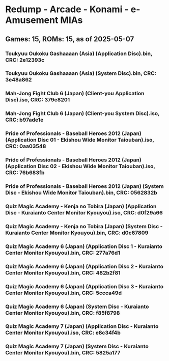 # Redump - Arcade - Konami - e-Amusement MIAs
## Games: 15, ROMs: 15, as of 2025-05-07

### Toukyuu Oukoku Gashaaaan (Asia) (Application Disc).bin, CRC: 2e12393c
### Toukyuu Oukoku Gashaaaan (Asia) (System Disc).bin, CRC: 3e48a862
### Mah-Jong Fight Club 6 (Japan) (Client-you Application Disc).iso, CRC: 379e8201
### Mah-Jong Fight Club 6 (Japan) (Client-you System Disc).iso, CRC: b97ade1e
### Pride of Professionals - Baseball Heroes 2012 (Japan) (Application Disc 01 - Ekishou Wide Monitor Taiouban).iso, CRC: 0aa03548
### Pride of Professionals - Baseball Heroes 2012 (Japan) (Application Disc 02 - Ekishou Wide Monitor Taiouban).iso, CRC: 76b683fb
### Pride of Professionals - Baseball Heroes 2012 (Japan) (System Disc - Ekishou Wide Monitor Taiouban).bin, CRC: 0562832b
### Quiz Magic Academy - Kenja no Tobira (Japan) (Application Disc - Kuraianto Center Monitor Kyouyou).iso, CRC: d0f29a66
### Quiz Magic Academy - Kenja no Tobira (Japan) (System Disc - Kuraianto Center Monitor Kyouyou).bin, CRC: d0c67809
### Quiz Magic Academy 6 (Japan) (Application Disc 1 - Kuraianto Center Monitor Kyouyou).bin, CRC: 277a76d1
### Quiz Magic Academy 6 (Japan) (Application Disc 2 - Kuraianto Center Monitor Kyouyou).bin, CRC: 482b2f81
### Quiz Magic Academy 6 (Japan) (Application Disc 3 - Kuraianto Center Monitor Kyouyou).bin, CRC: 5ccca49d
### Quiz Magic Academy 6 (Japan) (System Disc - Kuraianto Center Monitor Kyouyou).bin, CRC: f85f8798
### Quiz Magic Academy 7 (Japan) (Application Disc - Kuraianto Center Monitor Kyouyou).iso, CRC: e8c34f4b
### Quiz Magic Academy 7 (Japan) (System Disc - Kuraianto Center Monitor Kyouyou).bin, CRC: 5825a177
